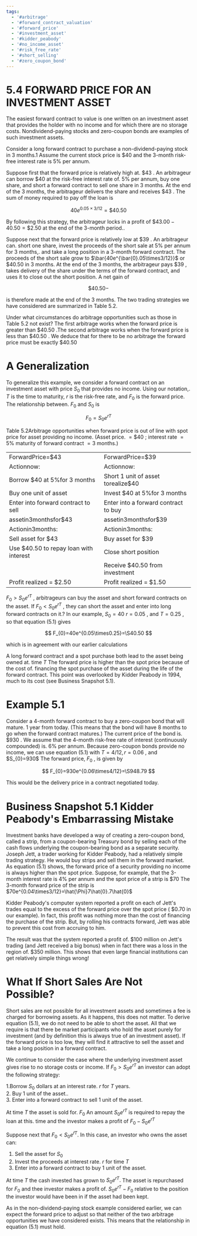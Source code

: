 ```yaml
---
tags:
  - '#arbitrage'
  - '#forward_contract_valuation'
  - '#forward_price'
  - '#investment_asset'
  - '#kidder_peabody'
  - '#no_income_asset'
  - '#risk_free_rate'
  - '#short_selling'
  - '#zero_coupon_bond'
---
```

# 5.4 FORWARD PRICE FOR AN INVESTMENT ASSET  

The easiest forward contract to value is one written on an investment asset that provides the holder with no income and for which there are no storage costs. Nondividend-paying stocks and zero-coupon bonds are examples of such investment assets.  

Consider a long forward contract to purchase a non-dividend-paying stock in 3 months.1 Assume the current stock price is $\$40$ and the 3-month risk-free interest rate is $5\%$ per annum.  

Suppose first that the forward price is relatively high at. $\$43$ . An arbitrageur can borrow $\$40$ at the risk-free interest rate of. $5\%$ per annum, buy one share, and short a forward contract to sell one share in 3 months. At the end of the 3 months, the arbitrageur delivers the share and receives $\$43$ . The sum of money required to pay off the loan is  

$$
40e^{0.05\times3/12}=\$40.50
$$  

By following this strategy, the arbitrageur locks in a profit of $\$43.00-40.50=\$2.50$ at the end of the 3-month period..  

Suppose next that the forward price is relatively low at $\$39$ . An arbitrageur can. short one share, invest the proceeds of the short sale at $5\%$ per annum for 3 months,. and take a long position in a 3-month forward contract. The proceeds of the short sale grow to $\bar{40e^{\bar{0}.05\times3/12}}$ or $\$40.50$ in 3 months. At the end of the 3 months, the arbitrageur pays $\$39$ , takes delivery of the share under the terms of the forward contract, and uses it to close out the short position. A net gain of  

$$
\$40.50-
$$  

is therefore made at the end of the 3 months. The two trading strategies we have considered are summarized in Table 5.2.  

Under what circumstances do arbitrage opportunities such as those in Table 5.2 not exist? The first arbitrage works when the forward price is greater than $\$40.50$ .The second arbitrage works when the forward price is less than $\$40.50$ . We deduce that for there to be no arbitrage the forward price must be exactly $\$40.50$  

# A Generalization  

To generalize this example, we consider a forward contract on an investment asset with price $S_{0}$ that provides no income. Using our notation,. $T$ is the time to maturity, $r$ is the risk-free rate, and $F_{0}$ is the forward price. The relationship between. $F_{0}$ and $S_{0}$ is  

$$
F_{0}=S_{0}e^{r T}
$$  

Table 5.2Arbitrage opportunities when forward price is out of line with spot price for asset providing no income. (Asset price. $=\$40$ ; interest rate $=5\%$ maturity of forward contract $=3$ months.)   


<html><body><table><tr><td>ForwardPrice=$43</td><td>ForwardPrice=$39</td></tr><tr><td>Actionnow:</td><td>Actionnow:</td></tr><tr><td>Borrow $40 at 5%for 3 months</td><td>Short 1 unit of asset torealize$40</td></tr><tr><td>Buy one unit of asset</td><td>Invest $40 at 5%for 3 months</td></tr><tr><td>Enter into forward contract to sell</td><td>Enter into a forward contract to buy</td></tr><tr><td>assetin3monthsfor$43</td><td>assetin3monthsfor$39</td></tr><tr><td>Actionin3months:</td><td>Actionin3months:</td></tr><tr><td>Sell asset for $43</td><td>Buy asset for $39</td></tr><tr><td>Use $40.50 to repay loan with interest</td><td>Close short position</td></tr><tr><td></td><td>Receive $40.50 from investment</td></tr><tr><td>Profit realized = $2.50</td><td>Profit realized = $1.50</td></tr></table></body></html>  

$F_{0}>S_{0}e^{r T}$ , arbitrageurs can buy the asset and short forward contracts on the asset. If $F_{0}<S_{0}e^{r T}$ , they can short the asset and enter into long forward contracts on it.? In our example, $S_{0}=40$ $r=0.05$ , and $T=0.25$ , so that equation (5.1) gives  

$$
F_{0}=40e^{0.05\times0.25}=\S40.50
$$  

which is in agreement with our earlier calculations  

A long forward contract and a spot purchase both lead to the asset being owned at. time $T$ The forward price is higher than the spot price because of the cost of. financing the spot purchase of the asset during the life of the forward contract. This point was overlooked by Kidder Peabody in 1994, much to its cost (see Business Snapshot 5.1).  

# Example 5.1  

Consider a 4-month forward contract to buy a zero-coupon bond that will mature. 1 year from today. (This means that the bond will have 8 months to go when the forward contract matures.) The current price of the bond is. $\$930$ . We assume that the 4-month risk-free rate of interest (continuously compounded) is. $6\%$ per annum. Because zero-coupon bonds provide no income, we can use equation (5.1) with $T=4/12,r=0.06$ , and $S_{0}=930\$ The forward price, $F_{0}$ , is given by  

$$
F_{0}=930e^{0.06\times4/12}=\S948.79
$$  

This would be the delivery price in a contract negotiated today.  

# Business Snapshot 5.1 Kidder Peabody's Embarrassing Mistake  

Investment banks have developed a way of creating a zero-coupon bond, called a strip, from a coupon-bearing Treasury bond by selling each of the cash flows underlying the coupon-bearing bond as a separate security. Joseph Jett, a trader working for Kidder Peabody, had a relatively simple trading strategy. He would buy strips and sell them in the forward market. As equation (5.1) shows, the forward price of a security providing no income is always higher than the spot price. Suppose, for example, that the 3-month interest rate is $4\%$ per annum and the spot price of a strip is $\$70$ The 3-month forward price of the strip is $70e^{0.04\times3/12}=\hat{\Phi}7\hat{0}.7\hat{0}$  

Kidder Peabody's computer system reported a profit on each of Jett's trades equal to the excess of the forward price over the spot price ( $\$0.70$ in our example). In fact, this profit was nothing more than the cost of financing the purchase of the strip. But, by rolling his contracts forward, Jett was able to prevent this cost from accruing to him.  

The result was that the system reported a profit of. $\$100$ million on Jett's trading (and Jett received a big bonus) when in fact there was a loss in the region of. $\$350$ million. This shows that even large financial institutions can get relatively simple things wrong!  

# What If Short Sales Are Not Possible?  

Short sales are not possible for all investment assets and sometimes a fee is charged for borrowing assets. As it happens, this does not matter. To derive equation (5.1), we do not need to be able to short the asset. All that we require is that there be market participants who hold the asset purely for investment (and by definition this is always true of an investment asset). If the forward price is too low, they will find it attractive to sell the asset and take a long position in a forward contract.  

We continue to consider the case where the underlying investment asset gives rise to no storage costs or income. If $F_{0}>S_{0}e^{r T}$ an investor can adopt the following strategy:  

1.Borrow $S_{0}$ dollars at an interest rate. $r$ for $T$ years.   
2. Buy 1 unit of the asset..   
3. Enter into a forward contract to sell 1 unit of the asset.  

At time $T$ the asset is sold for. $F_{0}$ An amount $S_{0}e^{r T}$ is required to repay the loan at this. time and the investor makes a profit of $F_{0}-S_{0}e^{r T}$  

Suppose next that $F_{0}<S_{0}e^{\bar{r}T}.$ In this case, an investor who owns the asset can:  

1. Sell the asset for $S_{0}$   
2. Invest the proceeds at interest rate. $r$ for time $T$   
3. Enter into a forward contract to buy 1 unit of the asset.  

At time $T$ the cash invested has grown to $S_{0}e^{r T}.$ The asset is repurchased for $F_{0}$ and thee investor makes a profit of. $S_{0}e^{r T}-F_{0}$ relative to the position the investor would have been in if the asset had been kept.  

As in the non-dividend-paying stock example considered earlier, we can expect the forward price to adjust so that neither of the two arbitrage opportunities we have considered exists. This means that the relationship in equation (5.1) must hold.  
